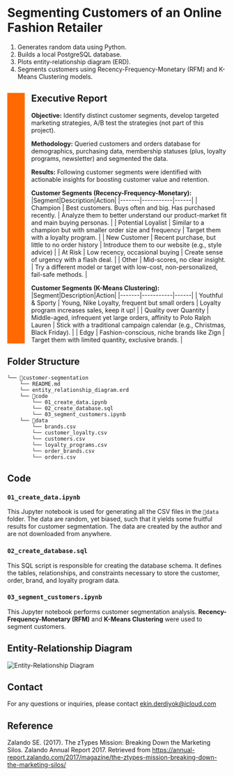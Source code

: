 # Segmenting Customers of an Online Fashion Retailer 

1. Generates random data using Python.
2. Builds a local PostgreSQL database.
3. Plots entity-relationship diagram (ERD).
3. Segments customers using Recency-Frequency-Monetary (RFM) and K-Means Clustering models.



<div style="border-left: 40px solid #ff6900; padding-left: 15px;">

## Executive Report

**Objective:** Identify distinct customer segments, develop targeted marketing strategies, A/B test the strategies (not part of this project).

**Methodology:** Queried customers and orders database for demographics, purchasing data, membership statuses (plus, loyalty programs, newsletter) and segmented the data.

**Results:** Following customer segments were identified with actionable insights for boosting customer value and retention.

**Customer Segments (Recency-Frequency-Monetary):**
|Segment|Description|Action|
|-------|-----------|------|
| Champion           | Best customers. Buys often and big. Has purchased recently. | Analyze them to better understand our product-market fit and main buying personas.   |
| Potential Loyalist | Similar to a champion but with smaller order size and frequency  | Target them with a loyalty program.  |
| New Customer       | Recent purchase, but little to no order history | Introduce them to our website (e.g., style advice)   |
| At Risk            | Low recency, occasional buying  | Create sense of urgency with a flash deal.  |
| Other              | Mid-scores, no clear insight. | Try a different model or target with low-cost, non-personalized, fail-safe methods. |

**Customer Segments (K-Means Clustering):**
|Segment|Description|Action|
|-------|-----------|------|
| Youthful & Sporty | Young, Nike Loyalty, frequent but small orders | Loyalty program increases sales, keep it up!  |
| Quality over Quantity | Middle-aged, infrequent yet large orders, affinity to Polo Ralph Lauren  | Stick with a traditional campaign calendar (e.g., Christmas, Black Friday). |
| Edgy       | Fashion-conscious, niche brands like Zign | Target them with limited quantity, exclusive brands. |

</div>









## Folder Structure
```
└── 📁customer-segmentation
    └── README.md
    └── entity_relationship_diagram.erd
    └── 📁code
        └── 01_create_data.ipynb
        └── 02_create_database.sql
        └── 03_segment_customers.ipynb
    └── 📁data
        └── brands.csv
        └── customer_loyalty.csv
        └── customers.csv
        └── loyalty_programs.csv
        └── order_brands.csv
        └── orders.csv
```

## Code

### `01_create_data.ipynb`
This Jupyter notebook is used for generating all the CSV files in the `📁data` folder. The data are random, yet biased, such that it yields some fruitful results for customer segmentation. The data are created by the author and are not downloaded from anywhere.

### `02_create_database.sql`
This SQL script is responsible for creating the database schema. It defines the tables, relationships, and constraints necessary to store the customer, order, brand, and loyalty program data.

### `03_segment_customers.ipynb`
This Jupyter notebook performs customer segmentation analysis. **Recency-Frequency-Monetary (RFM)** and **K-Means Clustering** were used to segment customers.

## Entity-Relationship Diagram

![Entity-Relationship Diagram](erd.erd)

## Contact

For any questions or inquiries, please contact ekin.derdiyok@icloud.com

## Reference

Zalando SE. (2017). The zTypes Mission: Breaking Down the Marketing Silos. Zalando Annual Report 2017. Retrieved from https://annual-report.zalando.com/2017/magazine/the-ztypes-mission-breaking-down-the-marketing-silos/